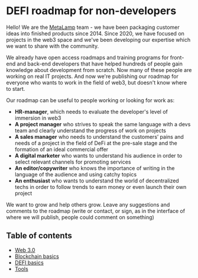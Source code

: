 # DEFI roadmap for non-developers 

Hello! We are the [MetaLamp](www.metalamp.io/) team - we have been packaging customer ideas into finished products since 2014. Since 2020, we have focused on projects in the web3 space and we've been developing our expertise which we want to share with the community.

We already have open access roadmaps and training programs for front-end and back-end developers that have helped hundreds of people gain knowledge about development from scratch. Now many of these people are working on real IT projects. And now we're publishing our roadmap for everyone who wants to work in the field of web3, but doesn't know where to start.

Our roadmap can be useful to people working or looking for work as:

* **HR-manager**, which needs to evaluate the developer's level of immersion in web3
* **A project manager** who strives to speak the same language with a devs team and clearly understand the progress of work on projects
* **A sales manager** who needs to understand the customers’ pains and needs of a project in the field of DeFi at the pre-sale stage and the formation of an ideal commercial offer
* **A digital marketer** who wants to understand his audience in order to select relevant channels for promoting services
* **An editor/copywriter** who knows the importance of writing in the language of the audience and using catchy topics
* **An enthusiast** who wants to understand the world of decentralized techs in order to follow trends to earn money or even launch their own project

We want to grow and help others grow. Leave any suggestions and comments to the roadmap (write or contact, or sign, as in the interface of where we will publish, people could comment on something)


## Table of contents

* [Web 3.0](Web3.md)
* [Blockchain basics](blockchain/index.md)
* [DEFI basics](defi/index.md)
* [Tools](tools/index.md)